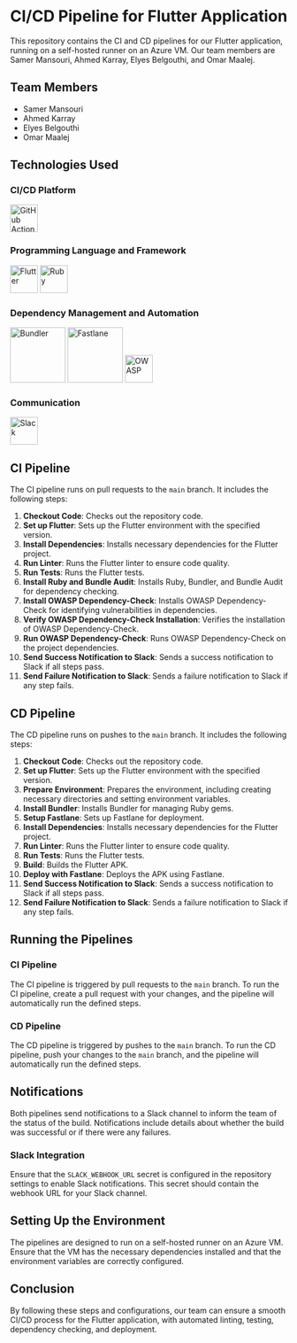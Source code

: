 # CI/CD Pipeline for Flutter Application

This repository contains the CI and CD pipelines for our Flutter application, running on a self-hosted runner on an Azure VM. Our team members are Samer Mansouri, Ahmed Karray, Elyes Belgouthi, and Omar Maalej.

## Team Members

- Samer Mansouri
- Ahmed Karray
- Elyes Belgouthi
- Omar Maalej

## Technologies Used

### CI/CD Platform
<img src="https://github.githubassets.com/images/modules/logos_page/GitHub-Mark.png" alt="GitHub Actions" width="50"/>

### Programming Language and Framework
<img src="https://storage.googleapis.com/cms-storage-bucket/0dbfcc7a59cd1cf16282.png" alt="Flutter" width="50"/>
<img src="https://www.ruby-lang.org/images/header-ruby-logo.png" alt="Ruby" width="50"/>

### Dependency Management and Automation
<img src="https://bundler.io/images/logo-black.png" alt="Bundler" width="100"/>
<img src="https://fastlane.tools/assets/img/fastlane_text.png" alt="Fastlane" width="100"/>
<img src="https://www.owasp.org/themes/owasp/assets/images/logo.png" alt="OWASP" width="50"/>

### Communication
<img src="https://a.slack-edge.com/80588/marketing/img/icons/icon_slack_hash_colored.png" alt="Slack" width="50"/>

## CI Pipeline

The CI pipeline runs on pull requests to the `main` branch. It includes the following steps:

1. **Checkout Code**: Checks out the repository code.
2. **Set up Flutter**: Sets up the Flutter environment with the specified version.
3. **Install Dependencies**: Installs necessary dependencies for the Flutter project.
4. **Run Linter**: Runs the Flutter linter to ensure code quality.
5. **Run Tests**: Runs the Flutter tests.
6. **Install Ruby and Bundle Audit**: Installs Ruby, Bundler, and Bundle Audit for dependency checking.
7. **Install OWASP Dependency-Check**: Installs OWASP Dependency-Check for identifying vulnerabilities in dependencies.
8. **Verify OWASP Dependency-Check Installation**: Verifies the installation of OWASP Dependency-Check.
9. **Run OWASP Dependency-Check**: Runs OWASP Dependency-Check on the project dependencies.
10. **Send Success Notification to Slack**: Sends a success notification to Slack if all steps pass.
11. **Send Failure Notification to Slack**: Sends a failure notification to Slack if any step fails.

## CD Pipeline

The CD pipeline runs on pushes to the `main` branch. It includes the following steps:

1. **Checkout Code**: Checks out the repository code.
2. **Set up Flutter**: Sets up the Flutter environment with the specified version.
3. **Prepare Environment**: Prepares the environment, including creating necessary directories and setting environment variables.
4. **Install Bundler**: Installs Bundler for managing Ruby gems.
5. **Setup Fastlane**: Sets up Fastlane for deployment.
6. **Install Dependencies**: Installs necessary dependencies for the Flutter project.
7. **Run Linter**: Runs the Flutter linter to ensure code quality.
8. **Run Tests**: Runs the Flutter tests.
9. **Build**: Builds the Flutter APK.
10. **Deploy with Fastlane**: Deploys the APK using Fastlane.
11. **Send Success Notification to Slack**: Sends a success notification to Slack if all steps pass.
12. **Send Failure Notification to Slack**: Sends a failure notification to Slack if any step fails.

## Running the Pipelines

### CI Pipeline

The CI pipeline is triggered by pull requests to the `main` branch. To run the CI pipeline, create a pull request with your changes, and the pipeline will automatically run the defined steps.

### CD Pipeline

The CD pipeline is triggered by pushes to the `main` branch. To run the CD pipeline, push your changes to the `main` branch, and the pipeline will automatically run the defined steps.

## Notifications

Both pipelines send notifications to a Slack channel to inform the team of the status of the build. Notifications include details about whether the build was successful or if there were any failures.

### Slack Integration

Ensure that the `SLACK_WEBHOOK_URL` secret is configured in the repository settings to enable Slack notifications. This secret should contain the webhook URL for your Slack channel.

## Setting Up the Environment

The pipelines are designed to run on a self-hosted runner on an Azure VM. Ensure that the VM has the necessary dependencies installed and that the environment variables are correctly configured.

## Conclusion

By following these steps and configurations, our team can ensure a smooth CI/CD process for the Flutter application, with automated linting, testing, dependency checking, and deployment.
